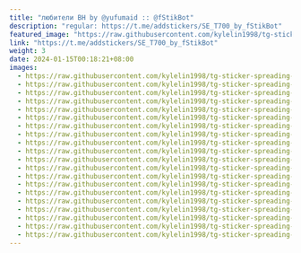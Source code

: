 ```yaml
---
title: "любители ВН by @yufumaid :: @fStikBot"
description: "regular: https://t.me/addstickers/SE_T700_by_fStikBot"
featured_image: "https://raw.githubusercontent.com/kylelin1998/tg-sticker-spreading-worldwide-images/main/img/c4bf00b6-7a21-43e4-b75e-d809721d1558.jpg"
link: "https://t.me/addstickers/SE_T700_by_fStikBot"
weight: 3
date: 2024-01-15T00:18:21+08:00
images:
  - https://raw.githubusercontent.com/kylelin1998/tg-sticker-spreading-worldwide-images/main/img/c4bf00b6-7a21-43e4-b75e-d809721d1558.jpg
  - https://raw.githubusercontent.com/kylelin1998/tg-sticker-spreading-worldwide-images/main/img/41ba7819-c2b3-459e-ba62-17f8c9056397.jpg
  - https://raw.githubusercontent.com/kylelin1998/tg-sticker-spreading-worldwide-images/main/img/45597c68-8691-4c18-9462-a9d57f1d6835.jpg
  - https://raw.githubusercontent.com/kylelin1998/tg-sticker-spreading-worldwide-images/main/img/11f6aa2d-2012-48fb-a414-cdd3f51c3254.jpg
  - https://raw.githubusercontent.com/kylelin1998/tg-sticker-spreading-worldwide-images/main/img/e732eb98-2b13-4318-99a7-ba8548ac0c2a.jpg
  - https://raw.githubusercontent.com/kylelin1998/tg-sticker-spreading-worldwide-images/main/img/85eae53a-e259-46a5-aab3-936a564fe1b7.jpg
  - https://raw.githubusercontent.com/kylelin1998/tg-sticker-spreading-worldwide-images/main/img/9a3c922e-78a5-48f0-8701-956d5694237d.jpg
  - https://raw.githubusercontent.com/kylelin1998/tg-sticker-spreading-worldwide-images/main/img/853f448d-cdff-43db-9383-efadcfb281d2.jpg
  - https://raw.githubusercontent.com/kylelin1998/tg-sticker-spreading-worldwide-images/main/img/833031a9-93a7-444f-b6b0-15ad763ca90b.jpg
  - https://raw.githubusercontent.com/kylelin1998/tg-sticker-spreading-worldwide-images/main/img/21503366-b233-49af-afae-a9ab405ebd7e.jpg
  - https://raw.githubusercontent.com/kylelin1998/tg-sticker-spreading-worldwide-images/main/img/dbe8ac08-4f67-471f-8137-b00acdf64048.jpg
  - https://raw.githubusercontent.com/kylelin1998/tg-sticker-spreading-worldwide-images/main/img/43481838-56d0-48ec-885c-2f33591a1dd3.jpg
  - https://raw.githubusercontent.com/kylelin1998/tg-sticker-spreading-worldwide-images/main/img/985a9f97-e340-4391-9b4e-451512e07183.jpg
  - https://raw.githubusercontent.com/kylelin1998/tg-sticker-spreading-worldwide-images/main/img/d938b96f-0087-4a76-9160-f07a9c82c3f1.jpg
  - https://raw.githubusercontent.com/kylelin1998/tg-sticker-spreading-worldwide-images/main/img/c19dfee6-c843-43ad-96d2-4ee4e16a2fc4.jpg
  - https://raw.githubusercontent.com/kylelin1998/tg-sticker-spreading-worldwide-images/main/img/c7907b97-ad36-4537-9c27-e5f7b7997374.jpg
  - https://raw.githubusercontent.com/kylelin1998/tg-sticker-spreading-worldwide-images/main/img/fafde896-42d0-4349-9b55-6795a2e51347.jpg
  - https://raw.githubusercontent.com/kylelin1998/tg-sticker-spreading-worldwide-images/main/img/1ec44d28-6120-4cf9-869a-33a319d3ee5c.jpg
  - https://raw.githubusercontent.com/kylelin1998/tg-sticker-spreading-worldwide-images/main/img/61510f2f-5628-453f-8264-f42f86be5e57.jpg
  - https://raw.githubusercontent.com/kylelin1998/tg-sticker-spreading-worldwide-images/main/img/57714ffc-62cc-492a-9c22-4ec934049a93.jpg
---
```


